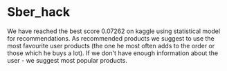 # Sber_hack

We have reached the best score 0.07262 on kaggle using statistical model for recommendations. As recommended products we suggest to use the most favourite user products (the one he most often adds to the order or those which he buys a lot). If we don't have enough information about the user - we suggest most popular products.
